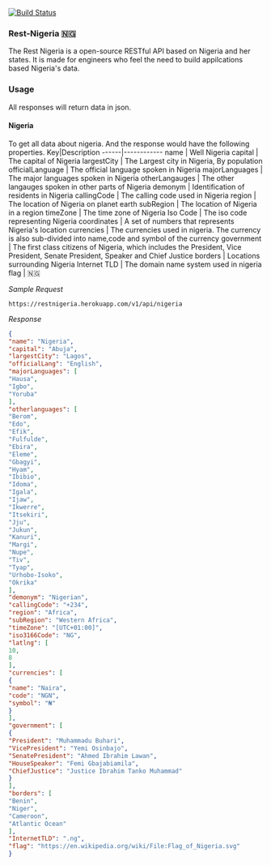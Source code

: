 [![Build Status](https://travis-ci.org/FunbiOyede/rest-nigeria.svg?branch=master)](https://travis-ci.org/FunbiOyede/rest-nigeria)

### Rest-Nigeria 🇳🇬

The Rest Nigeria is a open-source RESTful API based on Nigeria and her states. It is made for engineers who feel the need to build appilcations based Nigeria's data.

### Usage

All responses will return data in json.

#### Nigeria

To get all data about nigeria. And the response would have the following properties.
Key|Description
------|------------
name | Well Nigeria
capital | The capital of Nigeria
largestCity | The Largest city in Nigeria, By population
officialLanguage | The official language spoken in Nigeria
majorLanguages | The major languages spoken in Nigeria
otherLangauges | The other langauges spoken in other parts of Nigeria
demonym | Identification of residents in Nigeria
callingCode | The calling code used in Nigeria
region | The location of Nigeria on planet earth
subRegion | The location of Nigeria in a region
timeZone | The time zone of Nigeria
Iso Code | The iso code representing Nigeria
coordinates | A set of numbers that represents Nigeria's location
currencies | The currencies used in nigeria. The currency is also sub-divided into name,code and symbol of the currency
government | The first class citizens of Nigeria, which includes the President, Vice President, Senate President, Speaker and Chief Justice
borders | Locations surrounding Nigeria
Internet TLD | The domain name system used in nigeria
flag | 🇳🇬

_Sample Request_

`https://restnigeria.herokuapp.com/v1/api/nigeria`

_Response_

```json
{
"name": "Nigeria",
"capital": "Abuja",
"largestCity": "Lagos",
"officialLang": "English",
"majorLanguages": [
"Hausa",
"Igbo",
"Yoruba"
],
"otherlanguages": [
"Berom",
"Edo",
"Efik",
"Fulfulde",
"Ebira",
"Eleme",
"Gbagyi",
"Hyam",
"Ibibio",
"Idoma",
"Igala",
"Ijaw",
"Ikwerre",
"Itsekiri",
"Jju",
"Jukun",
"Kanuri",
"Margi",
"Nupe",
"Tiv",
"Tyap",
"Urhobo-Isoko",
"Okrika"
],
"demonym": "Nigerian",
"callingCode": "+234",
"region": "Africa",
"subRegion": "Western Africa",
"timeZone": "[UTC+01:00]",
"iso3166Code": "NG",
"latlng": [
10,
8
],
"currencies": [
{
"name": "Naira",
"code": "NGN",
"symbol": "₦"
}
],
"government": [
{
"President": "Muhammadu Buhari",
"VicePresident": "Yemi Osinbajo",
"SenatePresident": "Ahmed Ibrahim Lawan",
"HouseSpeaker": "Femi Gbajabiamila",
"ChiefJustice": "Justice Ibrahim Tanko Muhammad"
}
],
"borders": [
"Benin",
"Niger",
"Cameroon",
"Atlantic Ocean"
],
"InternetTLD": ".ng",
"flag": "https://en.wikipedia.org/wiki/File:Flag_of_Nigeria.svg"
}
```
